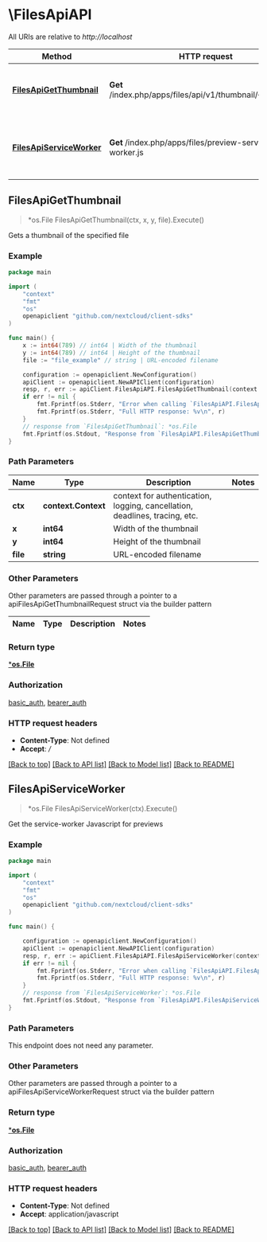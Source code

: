 # \FilesApiAPI

All URIs are relative to *http://localhost*

Method | HTTP request | Description
------------- | ------------- | -------------
[**FilesApiGetThumbnail**](FilesApiAPI.md#FilesApiGetThumbnail) | **Get** /index.php/apps/files/api/v1/thumbnail/{x}/{y}/{file} | Gets a thumbnail of the specified file
[**FilesApiServiceWorker**](FilesApiAPI.md#FilesApiServiceWorker) | **Get** /index.php/apps/files/preview-service-worker.js | Get the service-worker Javascript for previews



## FilesApiGetThumbnail

> *os.File FilesApiGetThumbnail(ctx, x, y, file).Execute()

Gets a thumbnail of the specified file

### Example

```go
package main

import (
    "context"
    "fmt"
    "os"
    openapiclient "github.com/nextcloud/client-sdks"
)

func main() {
    x := int64(789) // int64 | Width of the thumbnail
    y := int64(789) // int64 | Height of the thumbnail
    file := "file_example" // string | URL-encoded filename

    configuration := openapiclient.NewConfiguration()
    apiClient := openapiclient.NewAPIClient(configuration)
    resp, r, err := apiClient.FilesApiAPI.FilesApiGetThumbnail(context.Background(), x, y, file).Execute()
    if err != nil {
        fmt.Fprintf(os.Stderr, "Error when calling `FilesApiAPI.FilesApiGetThumbnail``: %v\n", err)
        fmt.Fprintf(os.Stderr, "Full HTTP response: %v\n", r)
    }
    // response from `FilesApiGetThumbnail`: *os.File
    fmt.Fprintf(os.Stdout, "Response from `FilesApiAPI.FilesApiGetThumbnail`: %v\n", resp)
}
```

### Path Parameters


Name | Type | Description  | Notes
------------- | ------------- | ------------- | -------------
**ctx** | **context.Context** | context for authentication, logging, cancellation, deadlines, tracing, etc.
**x** | **int64** | Width of the thumbnail | 
**y** | **int64** | Height of the thumbnail | 
**file** | **string** | URL-encoded filename | 

### Other Parameters

Other parameters are passed through a pointer to a apiFilesApiGetThumbnailRequest struct via the builder pattern


Name | Type | Description  | Notes
------------- | ------------- | ------------- | -------------




### Return type

[***os.File**](*os.File.md)

### Authorization

[basic_auth](../README.md#basic_auth), [bearer_auth](../README.md#bearer_auth)

### HTTP request headers

- **Content-Type**: Not defined
- **Accept**: */*

[[Back to top]](#) [[Back to API list]](../README.md#documentation-for-api-endpoints)
[[Back to Model list]](../README.md#documentation-for-models)
[[Back to README]](../README.md)


## FilesApiServiceWorker

> *os.File FilesApiServiceWorker(ctx).Execute()

Get the service-worker Javascript for previews

### Example

```go
package main

import (
    "context"
    "fmt"
    "os"
    openapiclient "github.com/nextcloud/client-sdks"
)

func main() {

    configuration := openapiclient.NewConfiguration()
    apiClient := openapiclient.NewAPIClient(configuration)
    resp, r, err := apiClient.FilesApiAPI.FilesApiServiceWorker(context.Background()).Execute()
    if err != nil {
        fmt.Fprintf(os.Stderr, "Error when calling `FilesApiAPI.FilesApiServiceWorker``: %v\n", err)
        fmt.Fprintf(os.Stderr, "Full HTTP response: %v\n", r)
    }
    // response from `FilesApiServiceWorker`: *os.File
    fmt.Fprintf(os.Stdout, "Response from `FilesApiAPI.FilesApiServiceWorker`: %v\n", resp)
}
```

### Path Parameters

This endpoint does not need any parameter.

### Other Parameters

Other parameters are passed through a pointer to a apiFilesApiServiceWorkerRequest struct via the builder pattern


### Return type

[***os.File**](*os.File.md)

### Authorization

[basic_auth](../README.md#basic_auth), [bearer_auth](../README.md#bearer_auth)

### HTTP request headers

- **Content-Type**: Not defined
- **Accept**: application/javascript

[[Back to top]](#) [[Back to API list]](../README.md#documentation-for-api-endpoints)
[[Back to Model list]](../README.md#documentation-for-models)
[[Back to README]](../README.md)


